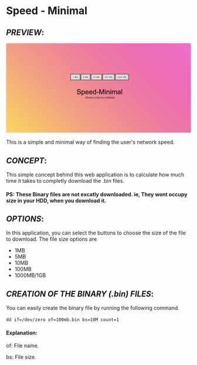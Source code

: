 # Speed - Minimal

## *PREVIEW*:

![Alt text](README/p0.png?raw=true "Title")

This is a simple and minimal way of finding the user's network speed.

## *CONCEPT*:

This simple concept behind this web application is to calculate how much time it takes to completly download the .bin files.

#### PS: These Binary files are not excatly downloaded. ie, They wont occupy size in your HDD, when you download it.



## *OPTIONS*:

In this application, you can select the buttons to choose the size of the file to download. 
The file size options are
- 1MB
- 5MB
- 10MB
- 100MB
- 1000MB/1GB


## *CREATION OF THE BINARY (.bin) FILES*:

You can easily create the binary file by running the following command.

``` dd if=/dev/zero of=100mb.bin bs=10M count=1 ```

#### Explanation: 
of: File name.

bs: File size.

